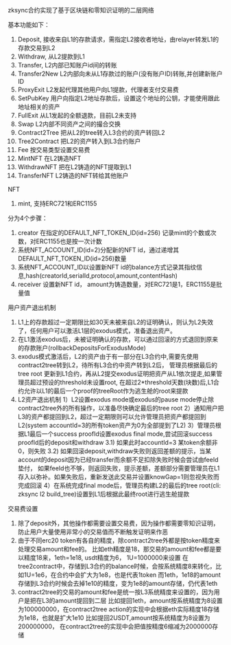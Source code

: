 zksync合约实现了基于区块链和零知识证明的二层网络


基本功能如下：
1. Deposit, 接收来自L1的存款请求，需指定L2接收者地址，由relayer转发L1的存款交易到L2
2. Withdraw, 从L2提款到L1
3. Transfer, L2内部已知账户id间的转账
4. Transfer2New L2内部向未从L1存款过的账户(没有账户ID)转账,并创建新账户ID
5. ProxyExit L2发起代理其他用户向L1提款，代理者支付交易费
6. SetPubKey 用户向指定L2地址存款后，设置这个地址的公钥，才能使用跟此地址相关的资产
7. FullExit 从L1发起的全额退款，目前L2未支持
8. Swap L2内部不同资产之间的撮合交换
9. Contract2Tree 把从L2的tree转入L3合约的资产转回L2
10. Tree2Contract 把L2的资产转入到L3合约账户
11. Fee 按交易类型设置交易费
12. MintNFT 在L2铸造NFT
13. WithdrawNFT 把在L2铸造的NFT提取到L1
14. TransferNFT L2铸造的NFT转给其他账户

NFT
1. mint, 支持ERC721和ERC1155

分为4个步骤：
1. creator 在指定的DEFAULT_NFT_TOKEN_ID(id=256) 记录mint的个数或次数，对ERC1155也是按一次计数
2. 系统NFT_ACCOUNT_ID(id=2)分配新的NFT id，通过递增其DEFAULT_NFT_TOKEN_ID(id=256)数量
3. 系统NFT_ACCOUNT_ID以设置新NFT id的balance方式记录其指纹信息,hash(creatorId,serialId,protocol,amount,contentHash)
4. receiver 设置新NFT id， amount为铸造数量，对ERC721是1，ERC1155是批量值

用户资产退出机制
1. L1上的存款超过一定期限比如30天未被来自L2的证明确认，则认为L2失效了，任何用户可以激活L1层的exodus模式，准备退出资产。
2. 在L1激活exodus后，未被证明确认的存款，可以通过回滚的方式退回到原来的存款账户(rollbackDepositsForExodusMode)
3. exodus模式激活后，L2的资产由于有一部分在L3合约中,需要先使用contract2tree转到L2，待所有L3合约中资产转到L2后，
   管理员根据最后的tree root 更新到L1合约，再从L2提交exodus证明把资产从L1依次提走,如果管理员超过预设的threshold未设置root,
   在超过2*threshold天数(块数)后,L1合约允许以L1的最后一个proof的treeRoot作为逃生舱的root来提款
4. L2资产退出机制
   1）L2设置exodus mode或exodus的pause mode停止除contract2tree外的所有操作，以准备尽快确定最后的tree root
   2）通知用户把L3的资产都提回到L2，超过一定期限则可以允许管理员把资产都提回到L2(system accountId=3的所有token资产为0为全部提到了L2)
   3）管理员根据L1最后一个success proofId设置exodus final mode,尝试回滚success proofId后的deposit和withdraw
       3.1) 如果此时accountId=3 某token余额非0，则失败
       3.2) 如果回滚deposit,withdraw失败则返回差额的提示，当某account的deposit因为已经transfer而余额不足扣除失败时候会尝试由feeId垫付，
            如果feeId也不够，则返回失败，提示差额，差额部分需要管理员在L1存入以弥补。如果失败后，重新发送此交易并设置knowGap=1则忽视失败而完成回滚
   4）在系统完成final mode后，管理员构建L2的最后的tree root(cli: zksync l2 build_tree)设置到L1后根据此最终root进行逃生舱提款


交易费设置
1. 除了deposit外，其他操作都需要设置交易费，因为操作都需要零知识证明，防止用户大量使用非常小的交易值而不断触发证明来作恶
2. 由于不同erc20 token有各自的精度，除contract2tree外都是按token精度来处理交易amount和fee的。
   比如eth精度是18，那交易的amount和fee都是要以精度18来，1eth=1e18, usdt精度为6， 1U=1000000来设置
   在tree2contract中，存储到L3合约的balance时候，会按系统精度8来转化，比如1U=1e6，在合约中会扩大为1e8，也是代表1token
   而1eth，1e18的amount存储到L3合约时候会去掉1e10的精度，变为1e8的amount存储，仍代表1eth
3. contract2tree的交易的amount和fee是统一按L3系统精度来设置的，因为用户是把在L3的amount提回到二层
   比如提回1eth，amount按系统精度为8设置为100000000，在contract2tree action的实现中会根据eth实际精度18存储为1e18，也就是扩大1e10
   比如提回2USDT,amount按系统精度为8设置为200000000， 在contract2tree的实现中会把值按精度6缩减为2000000存储